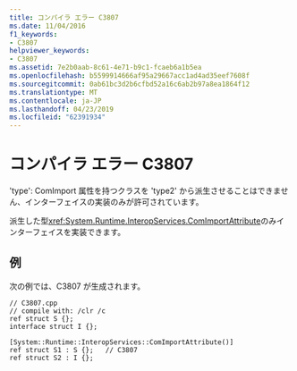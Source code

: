 ```yaml
---
title: コンパイラ エラー C3807
ms.date: 11/04/2016
f1_keywords:
- C3807
helpviewer_keywords:
- C3807
ms.assetid: 7e2b0aab-8c61-4e71-b9c1-fcaeb6a1b5ea
ms.openlocfilehash: b5599914666af95a29667acc1ad4ad35eef7608f
ms.sourcegitcommit: 0ab61bc3d2b6cfbd52a16c6ab2b97a8ea1864f12
ms.translationtype: MT
ms.contentlocale: ja-JP
ms.lasthandoff: 04/23/2019
ms.locfileid: "62391934"
---
```

# <a name="compiler-error-c3807"></a>コンパイラ エラー C3807

'type': ComImport 属性を持つクラスを 'type2' から派生させることはできません、インターフェイスの実装のみが許可されています。

派生した型<xref:System.Runtime.InteropServices.ComImportAttribute>のみインターフェイスを実装できます。

## <a name="example"></a>例

次の例では、C3807 が生成されます。

```
// C3807.cpp
// compile with: /clr /c
ref struct S {};
interface struct I {};

[System::Runtime::InteropServices::ComImportAttribute()]
ref struct S1 : S {};   // C3807
ref struct S2 : I {};
```